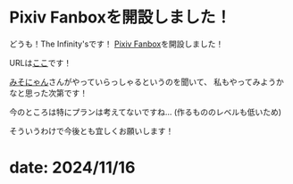 # Pixiv Fanboxを開設しました！

どうも！The Infinity'sです！
[Pixiv Fanbox](https://www.fanbox.cc/)を開設しました！

URLは[ここ](https://the-infinitys.fanbox.cc/)です！

[みそにゃん](https://misocat225.fanbox.cc/)さんがやっていらっしゃるというのを聞いて、
私もやってみようかなと思った次第です！

今のところは特にプランは考えてないですね...
(作るもののレベルも低いため)

そういうわけで今後とも宜しくお願いします！

# date: 2024/11/16

